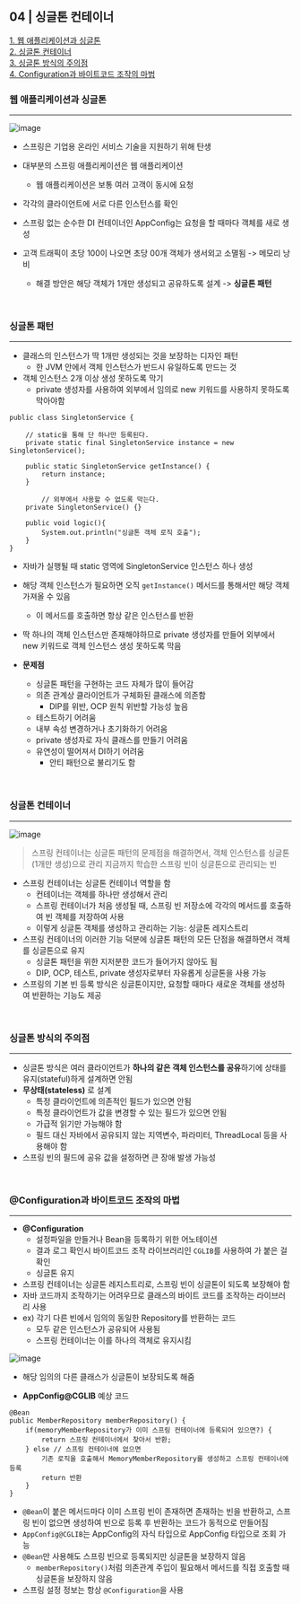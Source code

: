 ## 04 | 싱글톤 컨테이너

[1. 웹 애플리케이션과 싱글톤](#웹-애플리케이션과-싱글톤) <br>
[2. 싱글톤 컨테이너](#싱글톤-컨테이너) <br>
[3. 싱글톤 방식의 주의점](#싱글톤-방식의-주의점) <br>
[4. Configuration과 바이트코드 조작의 마법](#configuration과-바이트코드-조작의-마법) <br>


### 웹 애플리케이션과 싱글톤

<hr>

![image](https://user-images.githubusercontent.com/77263479/236870158-e8b22f90-0e56-412b-8774-76cc054a75c0.png)
- 스프링은 기업용 온라인 서비스 기술을 지원하기 위해 탄생
- 대부분의 스프링 애플리케이션은 웹 애플리케이션
    - 웹 애플리케이션은 보통 여러 고객이 동시에 요청
- 각각의 클라이언트에 서로 다른 인스턴스를 확인

- 스프링 없는 순수한 DI 컨테이너인 AppConfig는 요청을 할 때마다 객체를 새로 생성
- 고객 트래픽이 초당 100이 나오면 초당 00개 객체가 생서외고 소멸됨 -> 메모리 낭비
    - 해결 방안은 해당 객체가 1개만 생성되고 공유하도록 설계 -> **싱글톤 패턴**

<br>

### 싱글톤 패턴

<hr>

- 클래스의 인스턴스가 딱 1개만 생성되는 것을 보장하는 디자인 패턴
    - 한 JVM 안에서 객체 인스턴스가 반드시 유일하도록 만드는 것
- 객체 인스턴스 2개 이상 생성 못하도록 막기
    - private 생성자를 사용하여 외부에서 임의로 new 키워드를 사용하지 못하도록 막아야함

```
public class SingletonService {

    // static을 통해 단 하나만 등록된다.
    private static final SingletonService instance = new SingletonService();

    public static SingletonService getInstance() {
        return instance;
    }

		// 외부에서 사용할 수 없도록 막는다.
    private SingletonService() {}

    public void logic(){
        System.out.println("싱글톤 객체 로직 호출");
    }
}
```
- 자바가 실행될 때 static 영역에 SingletonService 인스턴스 하나 생성
- 해당 객체 인스턴스가 필요하면 오직 `getInstance()` 메서드를 통해서만 해당 객체 가져올 수 있음
    - 이 메서드를 호출하면 항상 같은 인스턴스를 반환
- 딱 하나의 객체 인스턴스만 존재해야하므로 private 생성자를 만들어 외부에서 new 키워드로 객체 인스턴스 생성 못하도록 막음

- **문제점**
    - 싱글톤 패턴을 구현하는 코드 자체가 많이 들어감
    - 의존 관계상 클라이언트가 구체화된 클래스에 의존함
        - DIP를 위반, OCP 원칙 위반할 가능성 높음
    - 테스트하기 어려움
    - 내부 속성 변경하거나 초기화하기 어려움
    - private 생성자로 자식 클래스를 만들기 어려움
    - 유연성이 떨어져서 DI하기 어려움
        - 안티 패턴으로 불리기도 함

<br>

### 싱글톤 컨테이너

<hr>

![image](https://user-images.githubusercontent.com/77263479/236874026-a89e516a-5822-49ee-9967-70ec5fcaf978.png)

> 스프링 컨테이너는 싱글톤 패턴의 문제점을 해결하면서, 객체 인스턴스를 싱글톤(1개만 생성)으로 관리
> 지금까지 학습한 스프링 빈이 싱글톤으로 관리되는 빈

- 스프링 컨테이너는 싱글톤 컨테이너 역할을 함
    - 컨테이너는 객체를 하나만 생성해서 관리
    - 스프링 컨테이너가 처음 생성될 때, 스프링 빈 저장소에 각각의 메서드를 호출하여 빈 객체를 저장하여 사용
    - 이렇게 싱글톤 객체를 생성하고 관리하는 기능: 싱글톤 레지스트리
- 스프링 컨테이너의 이러한 기능 덕분에 싱글톤 패턴의 모든 단점을 해결하면서 객체를 싱글톤으로 유지
    - 싱글톤 패턴을 위한 지저분한 코드가 들어가지 않아도 됨
    - DIP, OCP, 테스트, private 생성자로부터 자유롭게 싱글톤을 사용 가능
- 스프링의 기본 빈 등록 방식은 싱글톤이지만, 요청할 때마다 새로운 객체를 생성하여 반환하는 기능도 제공


<br>

### 싱글톤 방식의 주의점

<hr>

- 싱글톤 방식은 여러 클라이언트가 **하나의 같은 객체 인스턴스를 공유**하기에 상태를 유지(stateful)하게 설계하면 안됨
- **무상태(stateless)** 로 설계
    - 특정 클라이언트에 의존적인 필드가 있으면 안됨
    - 특정 클라이언트가 값을 변경할 수 있는 필드가 있으면 안됨
    - 가급적 읽기만 가능해야 함
    - 필드 대신 자바에서 공유되지 않는 지역변수, 파라미터, ThreadLocal 등을 사용해야 함
- 스프링 빈의 필드에 공유 값을 설정하면 큰 장애 발생 가능성

<br>

### @Configuration과 바이트코드 조작의 마법

<hr>

- **@Configuration**
    - 설정파일을 만들거나 Bean을 등록하기 위한 어노테이션
    - 결과 로그 확인시 바이트코드 조작 라이브러리인 `CGLIB`를 사용하여 가 붙은 걸 확인
    - 싱글톤 유지
- 스프링 컨테이너는 싱글톤 레지스트리로, 스프링 빈이 싱글톤이 되도록 보장해야 함
- 자바 코드까지 조작하기는 어려우므로 클래스의 바이트 코드를 조작하는 라이브러리 사용
- ex) 각기 다른 빈에서 임의의 동일한 Repository를 반환하는 코드
    - 모두 같은 인스턴스가 공유되어 사용됨
    - 스프링 컨테이너는 이를 하나의 객체로 유지시킴

![image](https://user-images.githubusercontent.com/77263479/236876515-324ac032-2db1-419c-8860-a3030fc7f737.png)
- 해당 임의의 다른 클래스가 싱글톤이 보장되도록 해줌


- **AppConfig@CGLIB** 예상 코드
```
@Bean
public MemberRepository memberRepository() {
	if(memoryMemberRepository가 이미 스프링 컨테이너에 등록되어 있으면?) {
		return 스프링 컨테이너에서 찾아서 반환;
	} else // 스프링 컨테이너에 없으면
		기존 로직을 호출해서 MemoryMemberRepository를 생성하고 스프링 컨테이너에 등록
		return 반환
	}
}
```
- `@Bean`이 붙은 메서드마다 이미 스프링 빈이 존재하면 존재하는 빈을 반환하고, 스프링 빈이 없으면 생성하여 빈으로 등록 후 반환하는 코드가 동적으로 만들어짐 
- `AppConfig@CGLIB`는 AppConfig의 자식 타입으로 AppConfig 타입으로 조회 가능
-  `@Bean`만 사용해도 스프링 빈으로 등록되지만 싱글톤을 보장하지 않음
    - `memberRepository()`처럼 의존관계 주입이 필요해서 메서드를 직접 호출할 때 싱글톤을 보장하지 않음
- 스프링 설정 정보는 항상 `@Configuration`을 사용

<br>